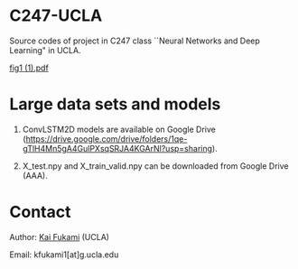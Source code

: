 # C247-UCLA
Source codes of project in C247 class ``Neural Networks and Deep Learning" in UCLA.

[fig1 (1).pdf](https://github.com/kfukami/C247-UCLA/files/8195616/fig1.1.pdf)


# Large data sets and models 

1. ConvLSTM2D models are available on Google Drive (https://drive.google.com/drive/folders/1qe-gTlH4Mn5gA4GulPXsqSRJA4KGArNl?usp=sharing).

2. X_test.npy and X_train_valid.npy can be downloaded from Google Drive (AAA).

# Contact
Author: [Kai Fukami](https://scholar.google.co.jp/citations?user=ipJb8qcAAAAJ&hl=en) (UCLA)

Email: kfukami1[at]g.ucla.edu 
